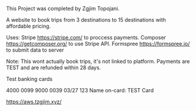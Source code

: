 This Project was completed by Zgjim Topojani.

A website to book trips from 3 destinations to 15 destinations with affordable pricing.

Uses:
    Stripe https://stripe.com/ to proccess payments.
    Composer https://getcomposer.org/ to use Stripe API.
    Formspree https://formspree.io/ to submit data to server

Note: This wont actually book trips, it's not linked to platform.
Payments are TEST and are refunded within 28 days.

Test banking cards

4000 0099 9000 0039
03/27 123
Name on-card: TEST Card

https://aws.tzgjim.xyz/
